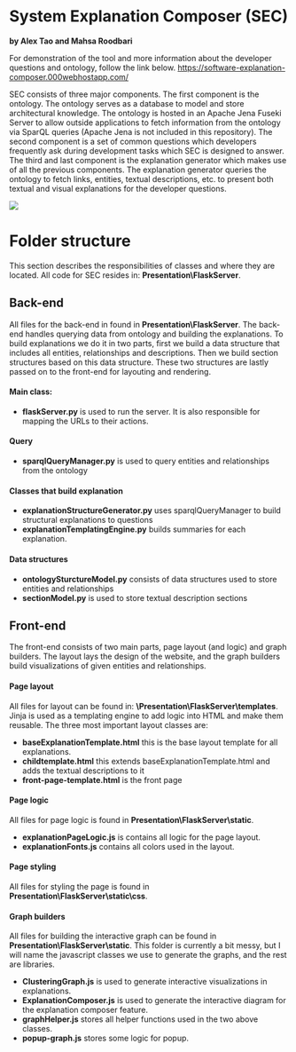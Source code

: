 ﻿# System Explanation Composer (SEC)

__by Alex Tao and Mahsa Roodbari__

For demonstration of the tool and more information about the developer questions and ontology, follow the link below.
https://software-explanation-composer.000webhostapp.com/

SEC consists of three major components. The first component is the ontology. The ontology serves as a database to model and store architectural knowledge. The ontology is hosted in an Apache Jena Fuseki Server to allow outside applications to fetch information from the ontology via SparQL queries (Apache Jena is not included in this repository). The second component is a set of common questions which developers frequently ask during development tasks which SEC is designed to answer. The third and last component is the explanation generator which makes use of all the previous components. The explanation generator queries the ontology to fetch links, entities, textual descriptions, etc. to present both textual and visual explanations for the developer questions.

![](system.png)

# Folder structure
This section describes the responsibilities of classes and where they are located. All code for SEC resides in: __Presentation\FlaskServer__.

## Back-end
All files for the back-end in found in __Presentation\FlaskServer__. The back-end handles querying data from ontology and building the explanations. To build explanations we do it in two parts, first we build a data structure that includes all entities, relationships and descriptions. Then we build section structures based on this data structure. These two structures are lastly passed on to the front-end for layouting and rendering.  

#### Main class:
- __flaskServer.py__ is used to run the server. It is also responsible for mapping the URLs to their actions.

#### Query
- __sparqlQueryManager.py__ is used to query entities and relationships from the ontology

#### Classes that build explanation
- __explanationStructureGenerator.py__ uses sparqlQueryManager to build structural explanations to questions
- __explanationTemplatingEngine.py__ builds summaries for each explanation.

#### Data structures
- __ontologySturctureModel.py__ consists of data structures used to store entities and relationships
- __sectionModel.py__ is used to store textual description sections

## Front-end
The front-end consists of two main parts, page layout (and logic) and graph builders. The layout lays the design of the website, and the graph builders build visualizations of given entities and relationships.

#### Page layout
All files for layout can be found in: __\Presentation\FlaskServer\templates__. Jinja is used as a templating engine to add logic into HTML and make them reusable. The three most important layout classes are:

- __baseExplanationTemplate.html__ this is the base layout template for all explanations.
- __childtemplate.html__ this extends baseExplanationTemplate.html and adds the textual descriptions to it
- __front-page-template.html__ is the front page

#### Page logic
All files for page logic is found in __Presentation\FlaskServer\static__.

- __explanationPageLogic.js__ is contains all logic for the page layout.
- __explanationFonts.js__ contains all colors used in the layout.

#### Page styling
All files for styling the page is found in __Presentation\FlaskServer\static\css__.

#### Graph builders
All files for building the interactive graph can be found in __Presentation\FlaskServer\static__. This folder is currently a bit messy, but I will name the javascript classes we use to generate the graphs, and the rest are libraries.

- __ClusteringGraph.js__ is used to generate interactive visualizations in explanations.
- __ExplanationComposer.js__ is used to generate the interactive diagram for the explanation composer feature.
- __graphHelper.js__ stores all helper functions used in the two above classes.
- __popup-graph.js__ stores some logic for popup.




